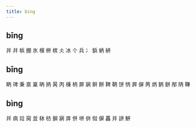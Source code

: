 ```yaml
---
title: bing
---
```


## bīng
并
幷
梹
掤
氷
檳
栟
槟
仌
冰
仒
兵
冫
鋲
蛃
絣
## bǐng
眪
琕
秉
禀
稟
昞
抦
昺
丙
棅
柄
屏
寎
餠
餅
鞞
鞆
饼
怲
屛
偋
苪
炳
鈵
鉼
邴
陃
鞸
## bìng
幷
病
竝
窉
並
栤
枋
摒
寎
庰
併
垪
倂
傡
偋
靐
并
誁
鮩

